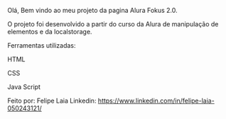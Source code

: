 Olá, Bem vindo ao meu projeto da pagina Alura Fokus 2.0.

O projeto foi desenvolvido a partir do curso da Alura de manipulação de elementos e da localstorage.

Ferramentas utilizadas:

HTML

CSS

Java Script

Feito por: Felipe Laia Linkedin: https://www.linkedin.com/in/felipe-laia-050243121/